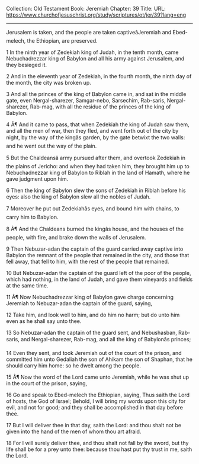 Collection: Old Testament
Book: Jeremiah
Chapter: 39
Title: 
URL: https://www.churchofjesuschrist.org/study/scriptures/ot/jer/39?lang=eng

---

Jerusalem is taken, and the people are taken captiveâJeremiah and Ebed-melech, the Ethiopian, are preserved.

1 In the ninth year of Zedekiah king of Judah, in the tenth month, came Nebuchadrezzar king of Babylon and all his army against Jerusalem, and they besieged it.

2 And in the eleventh year of Zedekiah, in the fourth month, the ninth day of the month, the city was broken up.

3 And all the princes of the king of Babylon came in, and sat in the middle gate, even Nergal-sharezer, Samgar-nebo, Sarsechim, Rab-saris, Nergal-sharezer, Rab-mag, with all the residue of the princes of the king of Babylon.

4 Â¶ And it came to pass, that when Zedekiah the king of Judah saw them, and all the men of war, then they fled, and went forth out of the city by night, by the way of the kingâs garden, by the gate betwixt the two walls: and he went out the way of the plain.

5 But the Chaldeansâ army pursued after them, and overtook Zedekiah in the plains of Jericho: and when they had taken him, they brought him up to Nebuchadnezzar king of Babylon to Riblah in the land of Hamath, where he gave judgment upon him.

6 Then the king of Babylon slew the sons of Zedekiah in Riblah before his eyes: also the king of Babylon slew all the nobles of Judah.

7 Moreover he put out Zedekiahâs eyes, and bound him with chains, to carry him to Babylon.

8 Â¶ And the Chaldeans burned the kingâs house, and the houses of the people, with fire, and brake down the walls of Jerusalem.

9 Then Nebuzar-adan the captain of the guard carried away captive into Babylon the remnant of the people that remained in the city, and those that fell away, that fell to him, with the rest of the people that remained.

10 But Nebuzar-adan the captain of the guard left of the poor of the people, which had nothing, in the land of Judah, and gave them vineyards and fields at the same time.

11 Â¶ Now Nebuchadrezzar king of Babylon gave charge concerning Jeremiah to Nebuzar-adan the captain of the guard, saying,

12 Take him, and look well to him, and do him no harm; but do unto him even as he shall say unto thee.

13 So Nebuzar-adan the captain of the guard sent, and Nebushasban, Rab-saris, and Nergal-sharezer, Rab-mag, and all the king of Babylonâs princes;

14 Even they sent, and took Jeremiah out of the court of the prison, and committed him unto Gedaliah the son of Ahikam the son of Shaphan, that he should carry him home: so he dwelt among the people.

15 Â¶ Now the word of the Lord came unto Jeremiah, while he was shut up in the court of the prison, saying,

16 Go and speak to Ebed-melech the Ethiopian, saying, Thus saith the Lord of hosts, the God of Israel; Behold, I will bring my words upon this city for evil, and not for good; and they shall be accomplished in that day before thee.

17 But I will deliver thee in that day, saith the Lord: and thou shalt not be given into the hand of the men of whom thou art afraid.

18 For I will surely deliver thee, and thou shalt not fall by the sword, but thy life shall be for a prey unto thee: because thou hast put thy trust in me, saith the Lord.
